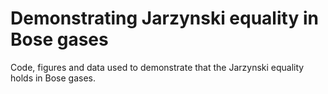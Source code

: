 # Demonstrating Jarzynski equality in Bose gases
Code, figures and data used to demonstrate that the Jarzynski equality holds in Bose gases. 
